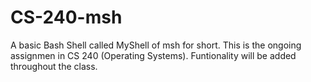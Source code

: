 # CS-240-msh
 A basic Bash Shell called MyShell of msh for short. This is the ongoing assignmen in CS 240 (Operating Systems). Funtionality will be added throughout the class.
